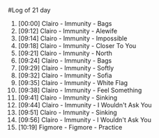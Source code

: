 #Log of 21 day

1. [00:00] Clairo - Immunity - Bags
1. [09:12] Clairo - Immunity - Alewife
1. [09:14] Clairo - Immunity - Impossible
1. [09:18] Clairo - Immunity - Closer To You
1. [09:21] Clairo - Immunity - North
1. [09:24] Clairo - Immunity - Bags
1. [09:29] Clairo - Immunity - Softly
1. [09:32] Clairo - Immunity - Sofia
1. [09:35] Clairo - Immunity - White Flag
1. [09:38] Clairo - Immunity - Feel Something
1. [09:41] Clairo - Immunity - Sinking
1. [09:44] Clairo - Immunity - I Wouldn't Ask You
1. [09:51] Clairo - Immunity - Sinking
1. [09:56] Clairo - Immunity - I Wouldn't Ask You
1. [10:19] Figmore - Figmore - Practice
